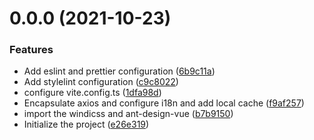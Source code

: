 # 0.0.0 (2021-10-23)


### Features

* Add eslint and prettier configuration ([6b9c11a](https://github.com/lhj-web/edu-mis/commit/6b9c11a4c106f53bad475ae0eaddf3a0b0406b73))
* Add stylelint configuration ([c9c8022](https://github.com/lhj-web/edu-mis/commit/c9c80229171d816a5fbf66b6bb1d520c8c405ba9))
* configure vite.config.ts ([1dfa98d](https://github.com/lhj-web/edu-mis/commit/1dfa98d5db1d8d6b5a6f5fde0048b1095b4566e0))
* Encapsulate axios and configure i18n and add local cache ([f9af257](https://github.com/lhj-web/edu-mis/commit/f9af257ca2f985cd435ceebe359da7dd094e2048))
* import the windicss and ant-design-vue ([b7b9150](https://github.com/lhj-web/edu-mis/commit/b7b915049b6de1c899dd6129615c57bfcae3e9eb))
* Initialize the project ([e26e319](https://github.com/lhj-web/edu-mis/commit/e26e319d1c6ea82111b4646f00446ef04921ee7e))



